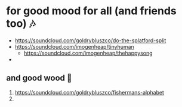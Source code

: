 #  for good mood for all (and friends too)  🎶 
- https://soundcloud.com/goldrybluszco/do-the-splatford-split
- https://soundcloud.com/imogenheap/tinyhuman
  - https://soundcloud.com/imogenheap/thehappysong
- 

##  and good wood  🌲 
1. https://soundcloud.com/goldrybluszco/fishermans-alphabet
2. 

